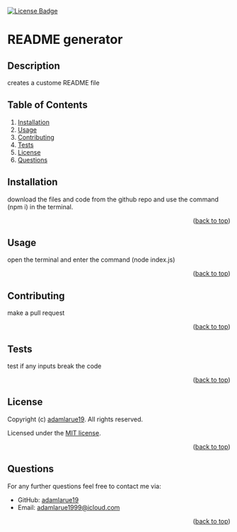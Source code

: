 <p id="readme-top"></p>

[![License Badge](https://img.shields.io/badge/license-MIT-success?style=plastic)](https://choosealicense.com/licenses/mit/)

# README generator

## Description
creates a custome README file

## Table of Contents
1. [Installation](#installation)
2. [Usage](#usage)
3. [Contributing](#contributing)
4. [Tests](#tests)
5. [License](#license)
6. [Questions](#questions)

## Installation
download the files and code from the github repo and use the command (npm i) in the terminal.
<p align="right">(<a href="#readme-top">back to top</a>)</p>

## Usage
open the terminal and enter the command (node index.js)
<p align="right">(<a href="#readme-top">back to top</a>)</p>

## Contributing
make a pull request
<p align="right">(<a href="#readme-top">back to top</a>)</p>

## Tests
test if any inputs break the code
<p align="right">(<a href="#readme-top">back to top</a>)</p>

## License
Copyright (c) [adamlarue19](https://github.com/adamlarue19). All rights reserved. 

Licensed under the [MIT license](https://choosealicense.com/licenses/mit/).
<p align="right">(<a href="#readme-top">back to top</a>)</p>

## Questions
For any further questions feel free to contact me via:
- GitHub: [adamlarue19](https://github.com/adamlarue19)
- Email: [adamlarue1999@icloud.com](mailto:adamlarue1999@icloud.com)
<p align="right">(<a href="#readme-top">back to top</a>)</p>

